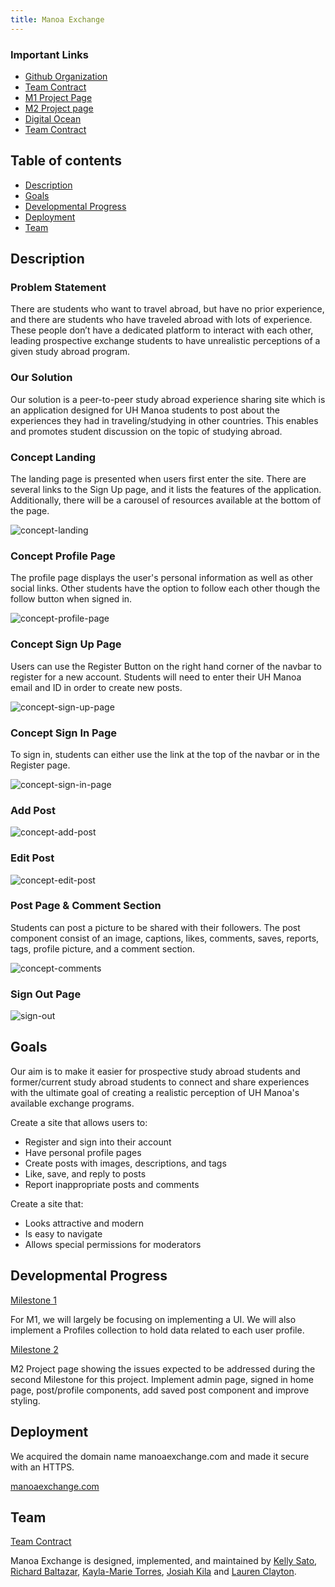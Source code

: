 ```yaml
---
title: Manoa Exchange
---
```


### Important Links 
* <a href = "https://github.com/manoa-exchange">Github Organization</a>
* <a href = "https://docs.google.com/document/d/1nteX543kMCYJGZ1wz_qUCjIUVHeU8d_F11VFqwEwwdI/edit">Team Contract</a>
*  <a href = "https://github.com/orgs/manoa-exchange/projects/1">M1 Project Page</a>
*  <a href ="https://github.com/orgs/manoa-exchange/projects/3/views/1">M2 Project page</a>
* <a href= "https://manoaexchange.com/">Digital Ocean</a>
* <a href = "https://docs.google.com/document/d/1nteX543kMCYJGZ1wz_qUCjIUVHeU8d_F11VFqwEwwdI/edit">Team Contract</a>

## Table of contents

* [Description](#description)
* [Goals](#goals)
* [Developmental Progress](#developmental-progress)
* [Deployment](#deployment)
* [Team](#team)

## Description

### Problem Statement

There are students who want to travel abroad, but have no prior experience, and there are students who have traveled abroad with lots of experience. These people don’t have a dedicated platform to interact with each other, leading prospective exchange students to have unrealistic perceptions of a given study abroad program.

### Our Solution

Our solution is a peer-to-peer study abroad experience sharing site which is an application designed for UH Manoa students to post about the experiences they had in traveling/studying in other countries. This enables and promotes student discussion on the topic of studying abroad.

### Concept Landing

The landing page is presented when users first enter the site. There are several links to the Sign Up page, and it lists the features of the application. Additionally, there will be a carousel of resources available at the bottom of the page.

<img src="doc/landingm1.png" alt="concept-landing">

### Concept Profile Page

The profile page displays the user's personal information as well as other social links. Other students have the option to follow each other though the follow button when signed in.

<img src="doc/profile-pageM1.png" alt="concept-profile-page">

### Concept Sign Up Page

Users can use the Register Button on the right hand corner of the navbar to register for a new account. Students will need to enter their UH Manoa email and ID in order to create new posts.

<img src="doc/registerM1.png" alt="concept-sign-up-page">

### Concept Sign In Page 

To sign in, students can either use the link at the top of the navbar or in the Register page. 

<img src="doc/signinM1.png" alt="concept-sign-in-page">

### Add Post 
<img src= "doc/Screenshot 2023-11-27 233531.png" alt="concept-add-post">

### Edit Post 
<img src="doc/EditPostPage.png" alt="concept-edit-post">

### Post Page & Comment Section

Students can post a picture to be shared with their followers. The post component consist of an image, captions, likes, comments, saves, reports, tags, profile picture, and a comment section.

<img src="doc/CommentsPage.png" alt="concept-comments">

### Sign Out Page

<img src="doc/signOut.PNG" alt="sign-out">

## Goals

Our aim is to make it easier for prospective study abroad students and former/current study abroad students to connect and share experiences with the ultimate goal of creating a realistic perception of UH Manoa's available exchange programs.

Create a site that allows users to:
- Register and sign into their account
- Have personal profile pages
- Create posts with images, descriptions, and tags
- Like, save, and reply to posts
- Report inappropriate posts and comments

Create a site that:
- Looks attractive and modern
- Is easy to navigate
- Allows special permissions for moderators



## Developmental Progress

[Milestone 1](https://github.com/orgs/manoa-exchange/projects/1)

For M1, we will largely be focusing on implementing a UI. We will also implement a Profiles collection to hold data related to each user profile.

[Milestone 2](https://github.com/orgs/manoa-exchange/projects/3/views/1)

M2 Project page showing the issues expected to be addressed during the second Milestone for this project. Implement admin page, signed in home page, post/profile components, add saved post component and improve styling.

## Deployment

We acquired the domain name manoaexchange.com and made it secure with an HTTPS.

[manoaexchange.com](https://manoaexchange.com)

## Team

<a href = "https://docs.google.com/document/d/1nteX543kMCYJGZ1wz_qUCjIUVHeU8d_F11VFqwEwwdI/edit">Team Contract</a>

Manoa Exchange is designed, implemented, and maintained by [Kelly Sato](https://kelly-sato.github.io), [Richard Baltazar](https://RichardBzar.github.io), [Kayla-Marie Torres](https://kaylamarietorres.github.io), [Josiah Kila](https://josiahkila.github.io) and [Lauren Clayton](https://laurenjc.github.io/).
